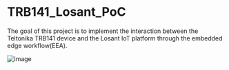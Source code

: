# TRB141_Losant_PoC

The goal of this project is to implement the interaction between the Teltonika TRB141 device and the Losant IoT platform through the embedded edge workflow(EEA).

![image](https://user-images.githubusercontent.com/58363139/161792478-8377c17f-cd48-491d-b579-fedd4a74154f.png)

